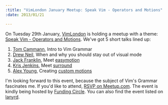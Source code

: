 ```yaml
--- 
:title: "VimLondon January Meetup: Speak Vim - Operators and Motions"
:date: 2013/01/21

---
```


On Tuesday 29th January, [VimLondon][] is holding a meetup with a theme: [Speak Vim - Operators and Motions][jan]. We've got 5 short talks lined up:

1. [Tom Cammann][tom], Intro to Vim Grammar
2. [Drew Neil][drew], When and why you should stay out of visual mode
3. [Jack Franklin][jack], Meet [easymotion][]
4. [Kris Jenkins][kris], Meet [surround][]
5. [Alex Young][alex], Creating [custom motions][motions]

I'm looking forward to this event, because the subject of Vim's Grammar fascinates me. If you'd like to attend, [RSVP on Meetup.com][jan]. The event is kindly being hosted by [Funding Circle][fc]. You can also find the event listed on [lanyrd][].

[VimLondon]: http://www.meetup.com/Vim-London/
[jan]: http://www.meetup.com/Vim-London/events/97866502/
[tom]: http://twitter.com/tea_sea
[drew]: http://twitter.com/nelstrom
[jack]: http://twitter.com/Jack_Franklin
[kris]: http://twitter.com/krisajenkins
[alex]: http://twitter.com/alex_young
[lanyrd]: http://lanyrd.com/2013/vimlondon/
[fc]: https://www.fundingcircle.com/
[motions]: http://usevim.com/2013/01/16/custom-motions/
[surround]: https://github.com/tpope/vim-surround
[easymotion]: https://github.com/Lokaltog/vim-easymotion